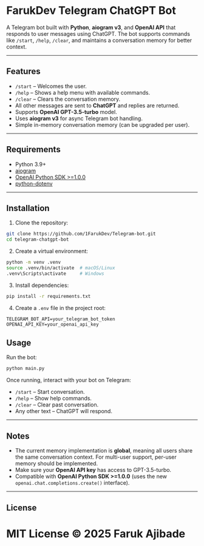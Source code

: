 # FarukDev Telegram ChatGPT Bot

A Telegram bot built with **Python**, **aiogram v3**, and **OpenAI API** that responds to user messages using ChatGPT. The bot supports commands like `/start`, `/help`, `/clear`, and maintains a conversation memory for better context.

---

## Features

- `/start` – Welcomes the user.
- `/help` – Shows a help menu with available commands.
- `/clear` – Clears the conversation memory.
- All other messages are sent to **ChatGPT** and replies are returned.
- Supports **OpenAI GPT-3.5-turbo** model.
- Uses **aiogram v3** for async Telegram bot handling.
- Simple in-memory conversation memory (can be upgraded per user).

---

## Requirements

- Python 3.9+
- [aiogram](https://docs.aiogram.dev/en/latest/)
- [OpenAI Python SDK >=1.0.0](https://pypi.org/project/openai/)
- [python-dotenv](https://pypi.org/project/python-dotenv/)

---

## Installation

1. Clone the repository:

```bash
git clone https://github.com/1FarukDev/Telegram-bot.git
cd telegram-chatgpt-bot
````

2. Create a virtual environment:

```bash
python -m venv .venv
source .venv/bin/activate  # macOS/Linux
.venv\Scripts\activate     # Windows
```

3. Install dependencies:

```bash
pip install -r requirements.txt
```

4. Create a `.env` file in the project root:

```env
TELEGRAM_BOT_API=your_telegram_bot_token
OPENAI_API_KEY=your_openai_api_key
```


## Usage

Run the bot:

```bash
python main.py
```

Once running, interact with your bot on Telegram:

* `/start` – Start conversation.
* `/help` – Show help commands.
* `/clear` – Clear past conversation.
* Any other text – ChatGPT will respond.

---

## Notes

* The current memory implementation is **global**, meaning all users share the same conversation context. For multi-user support, per-user memory should be implemented.
* Make sure your **OpenAI API key** has access to GPT-3.5-turbo.
* Compatible with **OpenAI Python SDK >=1.0.0** (uses the new `openai.chat.completions.create()` interface).

---

## License

MIT License © 2025 Faruk Ajibade
=
